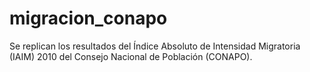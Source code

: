 # migracion_conapo
Se replican los resultados del Índice Absoluto de Intensidad Migratoria (IAIM) 2010 del Consejo Nacional de Población (CONAPO).
